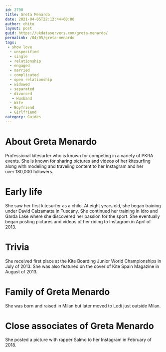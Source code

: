 ```yaml
---
id: 2790
title: Greta Menardo
date: 2021-04-05T22:12:44+00:00
author: chito
layout: post
guid: https://ukdataservers.com/greta-menardo/
permalink: /04/05/greta-menardo
tags:
 - show love
  - unspecified
  - single
  - relationship
  - engaged
  - married
  - complicated
  - open relationship
  - widowed
  - separated
  - divorced
   - Husband
  - Wife
  - Boyfriend
  - Girlfriend
category: Guides
---
```




  
  
#  About Greta Menardo
                  
                  
                  
Professional kitesurfer who is known for competing in a variety of PKRA events. She is known for sharing pictures and videos of her kitesurfing along with modeling and traveling content to her Instagram and her over 180,000 followers. 
                  
                
                
                
# Early life
                  
                  
                  
She saw her first kitesurfer as a child. At eight years old, she began training under David Calzamatta in Tuscany. She continued her training in Idro and Garda Lake where she discovered her passion for the sport. She eventually began posting pictures and videos of her riding to Instagram in April of 2013. 
                  
                
                
                
# Trivia
                  
                  
                  
She received first place at the Kite Boarding Junior World Championships in July of 2013. She was also featured on the cover of Kite Spain Magazine in August of 2013. 
                  
                
                
                
# Family of Greta Menardo
                  
                  
                  
She was born and raised in Milan but later moved to Lodi just outside Milan. 
                  
                
                
                
# Close associates of Greta Menardo
                  
                  
                  
She posted a picture with rapper Salmo to her Instagram in February of 2018. 
                  
                
              
            
          
          
          
    
    
  
